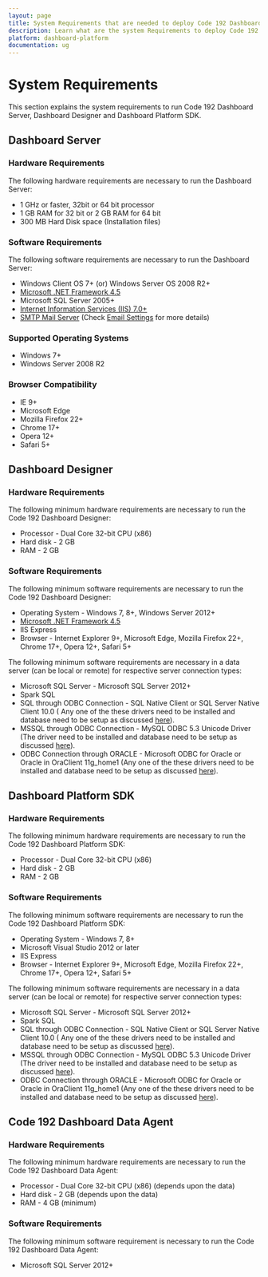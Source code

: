 ```yaml
---
layout: page
title: System Requirements that are needed to deploy Code 192 Dashboard Platform.
description: Learn what are the system Requirements to deploy Code 192 Dashboard Platform in your machine.
platform: dashboard-platform
documentation: ug
---
```


# System Requirements

This section explains the system requirements to run Code 192 Dashboard Server, Dashboard Designer and Dashboard Platform SDK. 

## Dashboard Server

### Hardware Requirements

The following hardware requirements are necessary to run the Dashboard Server:

 * 1 GHz or faster, 32bit or 64 bit processor
 * 1 GB RAM for 32 bit or 2 GB RAM for 64 bit
 * 300 MB Hard Disk space (Installation files)

### Software Requirements

The following software requirements are necessary to run the Dashboard Server:

* Windows Client OS 7+ (or) Windows Server OS 2008 R2+
* [Microsoft .NET Framework 4.5](https://www.microsoft.com/en-in/download/details.aspx?id=30653)
* Microsoft SQL Server 2005+
* [Internet Information Services (IIS) 7.0+](https://en.wikipedia.org/wiki/Internet_Information_Services)
* [SMTP Mail Server](https://en.wikipedia.org/wiki/Simple_Mail_Transfer_Protocol) (Check [Email Settings](/dashboard-platform/dashboard-server/site-settings/email-settings) for more details)

### Supported Operating Systems

* Windows 7+
* Windows Server 2008 R2

### Browser Compatibility

* IE 9+
* Microsoft Edge
* Mozilla Firefox 22+
* Chrome 17+
* Opera 12+
* Safari 5+

## Dashboard Designer

### Hardware Requirements
     
The following minimum hardware requirements are necessary to run the Code 192 Dashboard Designer:
	 
* Processor - Dual Core 32-bit CPU (x86)
* Hard disk - 2 GB
* RAM - 2 GB

### Software Requirements

The following minimum software requirements are necessary to run the Code 192 Dashboard Designer:

* Operating System - Windows 7, 8+, Windows Server 2012+ 
* [Microsoft .NET Framework 4.5](https://www.microsoft.com/en-in/download/details.aspx?id=30653)
* IIS Express
* Browser - Internet Explorer 9+, Microsoft Edge, Mozilla Firefox 22+, Chrome 17+, Opera 12+, Safari 5+
     
The following minimum software requirements are necessary in a data server (can be local or remote) for respective server connection types:

* Microsoft SQL Server - Microsoft SQL Server 2012+
* Spark SQL
* SQL through ODBC Connection - SQL Native Client or SQL Server Native Client 10.0 ( Any one of the these drivers need to be installed and database need to be setup as discussed [here](/en-us/dashboard-platform/dashboard-designer/connecting-to-data/connecting-to-data#setting-up-an-odbc-enabled-sql-server-database)).             
* MSSQL through ODBC Connection -  MySQL ODBC 5.3 Unicode Driver (The driver need to be installed and database need to be setup as discussed [here](/en-us/dashboard-platform/dashboard-designer/connecting-to-data/connecting-to-data#setting-up-an-odbc-enabled-mysql-database)).                 
* ODBC Connection through ORACLE - Microsoft ODBC for Oracle or  Oracle in OraClient 11g_home1 (Any one of the these drivers need to be installed and database need to be setup as discussed [here](/en-us/dashboard-platform/dashboard-designer/connecting-to-data/connecting-to-data#setting-up-an-odbc-enabled-oracle-database)).
                     
## Dashboard Platform SDK

### Hardware Requirements
     
The following minimum hardware requirements are necessary to run the Code 192 Dashboard Platform SDK:
	 
* Processor - Dual Core 32-bit CPU (x86)
* Hard disk - 2 GB
* RAM - 2 GB
	 
### Software Requirements

The following minimum software requirements are necessary to run the Code 192 Dashboard Platform SDK:

* Operating System - Windows 7, 8+
* Microsoft Visual Studio 2012 or later
* IIS Express
* Browser - Internet Explorer 9+, Microsoft Edge, Mozilla Firefox 22+, Chrome 17+, Opera 12+, Safari 5+
	 
The following minimum software requirements are necessary in a data server (can be local or remote) for respective server connection types:

* Microsoft SQL Server - Microsoft SQL Server 2012+
* Spark SQL 
* SQL through ODBC Connection - SQL Native Client or SQL Server Native Client 10.0 ( Any one of the these drivers need to be installed and database need to be setup as discussed [here](/en-us/dashboard-platform/dashboard-designer/connecting-to-data/connecting-to-data#setting-up-an-odbc-enabled-sql-server-database)).             
* MSSQL through ODBC Connection -  MySQL ODBC 5.3 Unicode Driver (The driver need to be installed and database need to be setup as discussed [here](/en-us/dashboard-platform/dashboard-designer/connecting-to-data/connecting-to-data#setting-up-an-odbc-enabled-mysql-database)).                 
* ODBC Connection through ORACLE - Microsoft ODBC for Oracle or  Oracle in OraClient 11g_home1 (Any one of the these drivers need to be installed and database need to be setup as discussed [here](/en-us/dashboard-platform/dashboard-designer/connecting-to-data/connecting-to-data#setting-up-an-odbc-enabled-oracle-database)).
	 
## Code 192 Dashboard Data Agent

### Hardware Requirements

The following minimum hardware requirements are necessary to run the Code 192 Dashboard Data Agent:

* Processor - Dual Core 32-bit CPU (x86) (depends upon the data)
* Hard disk - 2 GB (depends upon the data)
* RAM - 4 GB (minimum)

### Software Requirements

The following minimum software requirement is necessary to run the Code 192 Dashboard Data Agent:

* Microsoft SQL Server 2012+ 

